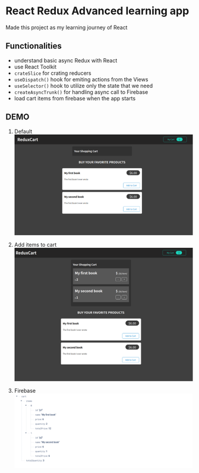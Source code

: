 # React Redux Advanced learning app

Made this project as my learning journey of React

## Functionalities
  * understand basic async Redux with React
  * use React Toolkit
  * `crateSlice` for crating reducers
  * `useDispatch()` hook for emiting actions from the Views
  * `useSelector()` hook to utilize only the state that we need
  * `createAsyncTrunk()` for handling async call to Firebase
  * load cart items from firebase when the app starts

## DEMO

1. Default
![Default](https://github.com/bogdy9912/react-redux-2/blob/main/demo/react-redux-advanced-1.png)

2. Add items to cart
![Default](https://github.com/bogdy9912/react-redux-2/blob/main/demo/react-redux-advanced-2.png)

3. Firebase
![Default](https://github.com/bogdy9912/react-redux-2/blob/main/demo/react-redux-advanced-3.png)


